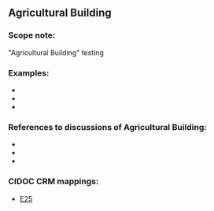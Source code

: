 
## Agricultural Building 

###  Scope note: 
"Agricultural Building" testing

### Examples: 

* 
* 
* 

### References to discussions of Agricultural Building:

* 

* 

* 

### CIDOC CRM mappings: 

* [E25](http://www.cidoc-crm.org/Entity/e25-man-made-feature/version-6.2.2)

